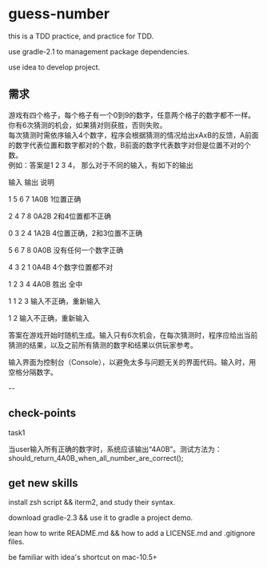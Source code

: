 # guess-number

this is a TDD practice, and practice for TDD.

use gradle-2.1 to management package dependencies.

use idea to develop project.

## 需求

游戏有四个格子，每个格子有一个0到9的数字，任意两个格子的数字都不一样。  
你有6次猜测的机会，如果猜对则获胜，否则失败。  
每次猜测时需依序输入4个数字，程序会根据猜测的情况给出xAxB的反馈，A前面的数字代表位置和数字都对的个数，B前面的数字代表数字对但是位置不对的个数。  
例如：答案是1 2 3 4， 那么对于不同的输入，有如下的输出  

输入	    输出	    说明

1 5 6 7	1A0B	1位置正确

2 4 7 8	0A2B	2和4位置都不正确
  
0 3 2 4	1A2B	4位置正确，2和3位置不正确
  
5 6 7 8	0A0B	没有任何一个数字正确
  
4 3 2 1	0A4B	4个数字位置都不对
  
1 2 3 4	4A0B	胜出 全中
  
1 1 2 3 输入不正确，重新输入

1 2     输入不正确，重新输入

答案在游戏开始时随机生成。输入只有6次机会，在每次猜测时，程序应给出当前猜测的结果，以及之前所有猜测的数字和结果以供玩家参考。

输入界面为控制台（Console），以避免太多与问题无关的界面代码。输入时，用空格分隔数字。

--

## check-points
task1

当user输入所有正确的数字时，系统应该输出“4A0B”。测试方法为：
should_return_4A0B_when_all_number_are_correct();

## get new skills

install zsh script && iterm2, and study their syntax.

download gradle-2.3 && use it to gradle a project demo.

lean how to write README.md && how to add a LICENSE.md and .gitignore files.

be familiar with idea's shortcut on mac-10.5+
